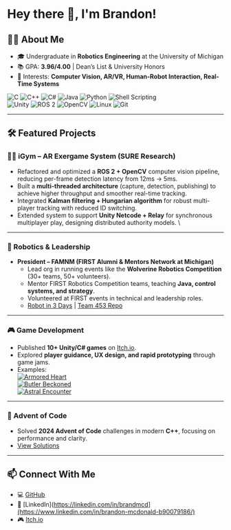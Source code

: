 # Hey there 👋, I'm Brandon!  

## 👨‍🎓 About Me
- 🎓 Undergraduate in **Robotics Engineering** at the University of Michigan
- 📚 GPA: **3.96/4.00** | Dean’s List & University Honors  
- 🔬 Interests: **Computer Vision, AR/VR, Human-Robot Interaction, Real-Time Systems**  

![C](https://img.shields.io/badge/-C-blue?logo=c&logoColor=white) 
![C++](https://img.shields.io/badge/-C++-blue?logo=cplusplus&logoColor=white) 
![C#](https://img.shields.io/badge/-C%23-purple?logo=csharp&logoColor=white) 
![Java](https://img.shields.io/badge/-Java-red?logo=java&logoColor=white) 
![Python](https://img.shields.io/badge/-Python-yellow?logo=python&logoColor=white) 
![Shell Scripting](https://img.shields.io/badge/-Shell_Scripting-black?logo=gnu-bash&logoColor=white)  
![Unity](https://img.shields.io/badge/-Unity-black?logo=unity&logoColor=white) 
![ROS 2](https://img.shields.io/badge/-ROS%202-blue?logo=ros&logoColor=white) 
![OpenCV](https://img.shields.io/badge/-OpenCV-green?logo=opencv&logoColor=white) 
![Linux](https://img.shields.io/badge/-Linux-yellow?logo=linux&logoColor=white) 
![Git](https://img.shields.io/badge/-Git-orange?logo=git&logoColor=white)  

---

## 🛠️ Featured Projects

### 🏃‍♂️ iGym – AR Exergame System (SURE Research)
- Refactored and optimized a **ROS 2 + OpenCV** computer vision pipeline, reducing per-frame detection latency from 12ms → 5ms.  
- Built a **multi-threaded architecture** (capture, detection, publishing) to achieve higher throughput and smoother real-time tracking.  
- Integrated **Kalman filtering + Hungarian algorithm** for robust multi-player tracking with reduced ID switching.  
- Extended system to support **Unity Netcode + Relay** for synchronous multiplayer play, designing distributed authority models.  \

---

### 🤖 Robotics & Leadership
- **President – FAMNM (FIRST Alumni & Mentors Network at Michigan)**  
  - Lead org in running events like the **Wolverine Robotics Competition** (30+ teams, 50+ volunteers).  
  - Mentor FIRST Robotics Competition teams, teaching **Java, control systems, and strategy**.  
  - Volunteered at FIRST events in technical and leadership roles.  
  - [Robot in 3 Days](https://www.chiefdelphi.com/t/famnm-ri3d-2025/477570?u=famnm) | [Team 453 Repo](https://github.com/team453/2024Bot)  

---

### 🎮 Game Development
- Published **10+ Unity/C# games** on [Itch.io](https://brandonmcdonald.itch.io).  
- Explored **player guidance, UX design, and rapid prototyping** through game jams.  
- Examples:  
  [![Armored Heart](https://img.shields.io/badge/Armored%20Heart-Itch.io-red)](https://brandonmcdonald.itch.io/armored-heart)  
  [![Butler Beckoned](https://img.shields.io/badge/Butler%20Beckoned-LudumDare55-blue)](https://ldjam.com/events/ludum-dare/55/butler-beckoned)  
  [![Astral Encounter](https://img.shields.io/badge/Astral%20Encounter-Itch.io-purple)](https://brandonmcdonald.itch.io/astral-encounter)  

---

### 🎄 Advent of Code
- Solved **2024 Advent of Code** challenges in modern **C++**, focusing on performance and clarity.  
- [View Solutions](https://github.com/brandmcd/advent-of-code-2024)  

---

## 📫 Connect With Me
- 💻 [GitHub](https://github.com/brandmcd)  
- 🔗 [LinkedIn](https://linkedin.com/in/brandmcd](https://www.linkedin.com/in/brandon-mcdonald-b90079186/)  
- 🎮 [Itch.io](https://brandonmcdonald.itch.io)  
